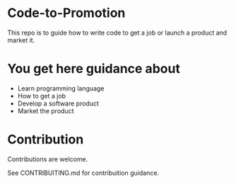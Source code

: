 # Code-to-Promotion
This repo is to guide how to write code to get a job or launch a product and market it.

# You get here guidance about
- Learn programming language
- How to get a job
- Develop a software product
- Market the product

# Contribution
Contributions are welcome. 

See CONTRIBUITING.md for contribuition guidance.
